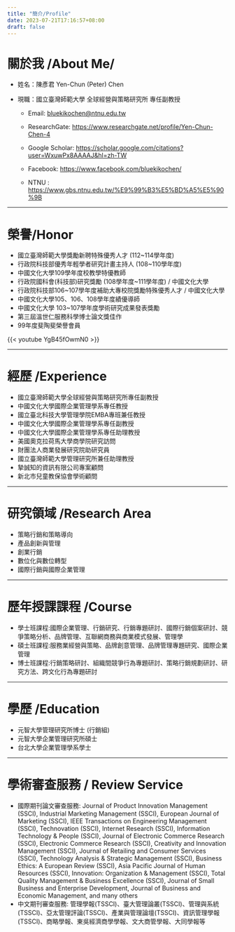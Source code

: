 ```yaml
---
title: "簡介/Profile"
date: 2023-07-21T17:16:57+08:00
draft: false
---
```


# 關於我 /About Me/

- 姓名：陳彥君  Yen-Chun (Peter) Chen
- 現職：國立臺灣師範大學 全球經營與策略研究所 專任副教授

    - Email: bluekikochen@ntnu.edu.tw

    - ResearchGate: https://www.researchgate.net/profile/Yen-Chun-Chen-4

    - Google Scholar: https://scholar.google.com/citations?user=WxuwPx8AAAAJ&hl=zh-TW

    - Facebook: https://www.facebook.com/bluekikochen/

    - NTNU : https://www.gbs.ntnu.edu.tw/%E9%99%B3%E5%BD%A5%E5%90%9B

---

# 榮譽/Honor

- 國立臺灣師範大學獎勵新聘特殊優秀人才 (112~114學年度)
- 行政院科技部優秀年輕學者研究計畫主持人 (108~110學年度)
- 中國文化大學109學年度校教學特優教師
- 行政院國科會(科技部)研究獎勵 (108學年度~111學年度) / 中國文化大學
- 行政院科技部106~107學年度補助大專校院獎勵特殊優秀人才 / 中國文化大學
- 中國文化大學105、106、108學年度績優導師
- 中國文化大學 103~107學年度學術研究成果發表獎勵
- 第三屆溫世仁服務科學博士論文獎佳作
- 99年度斐陶斐榮譽會員

{{< youtube YgB45fOwmN0 >}}

---

# 經歷 /Experience

- 國立臺灣師範大學全球經營與策略研究所專任副教授
- 中國文化大學國際企業管理學系專任教授
- 國立臺北科技大學管理學院EMBA專班兼任教授
- 中國文化大學國際企業管理學系專任副教授
- 中國文化大學國際企業管理學系專任助理教授
- 美國奧克拉荷馬大學商學院研究訪問
- 財團法人商業發展研究院助研究員
- 國立臺灣師範大學管理研究所兼任助理教授
- 摯誠知的資訊有限公司專案顧問
- 新北市兒童教保協會學術顧問

---

# 研究領域 /Research Area

- 策略行銷和策略導向
- 產品創新與管理
- 創業行銷
- 數位化與數位轉型
- 國際行銷與國際企業管理

---

# 歷年授課課程 /Course

- 學士班課程:國際企業管理、行銷研究、行銷專題研討、國際行銷個案研討、競爭策略分析、品牌管理、互聯網商務與商業模式發展、管理學
- 碩士班課程:服務業經營與策略、品牌創意管理、品牌管理專題研究、國際企業管理
- 博士班課程:行銷策略研討、組織間競爭行為專題研討、策略行銷規劃研討、研究方法、跨文化行為專題研討

---

# 學歷 /Education

- 元智大學管理研究所博士 (行銷組)
- 元智大學企業管理研究所碩士
- 台北大學企業管理學系學士

---

# 學術審查服務 / Review Service

- 國際期刊論文審查服務: Journal of Product Innovation Management (SSCI), Industrial Marketing Management (SSCI), European Journal of Marketing (SSCI), IEEE Transactions on Engineering Management (SSCI), Technovation (SSCI), Internet Research (SSCI), Information Technology & People (SSCI), Journal of Electronic Commerce Research (SSCI), Electronic Commerce Research (SSCI), Creativity and Innovation Management (SSCI), Journal of Retailing and Consumer Services (SSCI), Technology Analysis & Strategic Management (SSCI), Business Ethics: A European Review (SSCI), Asia Pacific Journal of Human Resources (SSCI), Innovation: Organization & Management (SSCI), Total Quality Management & Business Excellence (SSCI), Journal of Small Business and Enterprise Development, Journal of Business and Economic Management, and many others
- 中文期刊審查服務: 管理學報(TSSCI)、臺大管理論叢(TSSCI)、管理與系統(TSSCI)、亞太管理評論(TSSCI)、產業與管理論壇(TSSCI)、資訊管理學報(TSSCI)、商略學報、東吳經濟商學學報、文大商管學報、大同學報等
